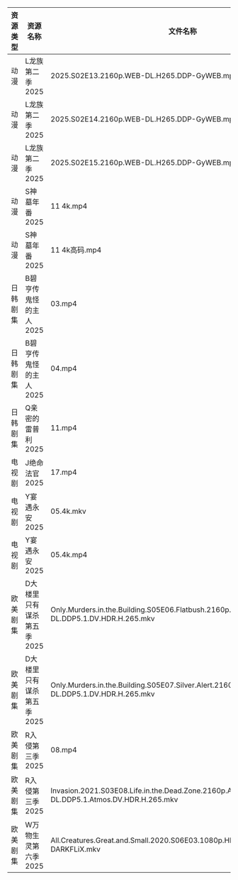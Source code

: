 | 资源类型 | 资源名称            | 文件名称                                                                                               | 分享链接                                | 更新时间                |
| ---- | --------------- | -------------------------------------------------------------------------------------------------- | ----------------------------------- | ------------------- |
| 动漫   | L龙族第二季2025      | 2025.S02E13.2160p.WEB-DL.H265.DDP-GyWEB.mp4                                                        | https://pan.quark.cn/s/7820520d1f2c | 2025-10-10 12:24:27 |
| 动漫   | L龙族第二季2025      | 2025.S02E14.2160p.WEB-DL.H265.DDP-GyWEB.mp4                                                        | https://pan.quark.cn/s/7820520d1f2c | 2025-10-10 12:24:30 |
| 动漫   | L龙族第二季2025      | 2025.S02E15.2160p.WEB-DL.H265.DDP-GyWEB.mp4                                                        | https://pan.quark.cn/s/7820520d1f2c | 2025-10-10 12:24:24 |
| 动漫   | S神墓年番2025       | 11 4k.mp4                                                                                          | https://pan.quark.cn/s/06bfa06b8b35 | 2025-10-10 12:27:07 |
| 动漫   | S神墓年番2025       | 11 4k高码.mp4                                                                                        | https://pan.quark.cn/s/06bfa06b8b35 | 2025-10-10 12:27:03 |
| 日韩剧集 | B碧亨传鬼怪的主人2025   | 03.mp4                                                                                             | https://pan.quark.cn/s/10349ad6c3bc | 2025-10-10 01:19:56 |
| 日韩剧集 | B碧亨传鬼怪的主人2025   | 04.mp4                                                                                             | https://pan.quark.cn/s/10349ad6c3bc | 2025-10-10 01:20:01 |
| 日韩剧集 | Q亲密的雷普利2025     | 11.mp4                                                                                             | https://pan.quark.cn/s/8cb9fd7634af | 2025-10-10 01:25:41 |
| 电视剧  | J绝命法官2025       | 17.mp4                                                                                             | https://pan.quark.cn/s/50b666fcfcd1 | 2025-10-10 12:23:08 |
| 电视剧  | Y宴遇永安2025       | 05.4k.mkv                                                                                          | https://pan.quark.cn/s/757b0949a56f | 2025-10-10 01:28:54 |
| 电视剧  | Y宴遇永安2025       | 05.4k.mp4                                                                                          | https://pan.quark.cn/s/757b0949a56f | 2025-10-10 01:28:51 |
| 欧美剧集 | D大楼里只有谋杀第五季2025 | Only.Murders.in.the.Building.S05E06.Flatbush.2160p.DSNP.WEB-DL.DDP5.1.DV.HDR.H.265.mkv             | https://pan.quark.cn/s/b69edc4a08ba | 2025-10-10 12:20:36 |
| 欧美剧集 | D大楼里只有谋杀第五季2025 | Only.Murders.in.the.Building.S05E07.Silver.Alert.2160p.REPACK2.DSNP.WEB-DL.DDP5.1.DV.HDR.H.265.mkv | https://pan.quark.cn/s/b69edc4a08ba | 2025-10-10 12:20:40 |
| 欧美剧集 | R入侵第三季2025      | 08.mp4                                                                                             | https://pan.quark.cn/s/8877297fc601 | 2025-10-10 12:26:33 |
| 欧美剧集 | R入侵第三季2025      | Invasion.2021.S03E08.Life.in.the.Dead.Zone.2160p.ATVP.WEB-DL.DDP5.1.Atmos.DV.HDR.H.265.mkv         | https://pan.quark.cn/s/8877297fc601 | 2025-10-10 12:26:29 |
| 欧美剧集 | W万物生灵第六季2025    | All.Creatures.Great.and.Small.2020.S06E03.1080p.HDTV.H264-DARKFLiX.mkv                             | https://pan.quark.cn/s/6bed80ca39f7 | 2025-10-10 12:27:53 |
